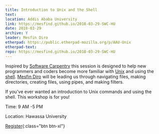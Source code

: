 ```yaml
---
title: Introduction to Unix and the Shell 
text: 
location: Addis Ababa University
link: https://mesfind.github.io/2018-03-29-SWC-HU
date: 2018-03-29
archive: Y  
leader: Mesfin Diro
etherpad: https://public.etherpad-mozilla.org/p/AAU-Unix
etherpad-text: 
repo: https://mesfind.github.io/2018-03-29-SWC-HU
---
```


Inspired by [Software Carpentry](http://swcarpentry.github.io/shell-novice/) this session is designed to help new programmers and coders become more familiar with [Unix](https://en.wikipedia.org/wiki/Unix) and using the [shell](https://en.wikipedia.org/wiki/Shell_%28computing%29). [Mesfin Diro](https://github.com/mesfind) will be leading us through navigating files, making directories, creating files, using pipes, and making filters.

If you've ever wanted an introduction to Unix commands and using the shell. This workshop is for you! 

Time: 9 AM -5 PM

Location: Hawassa University

[Register](https://goo.gl/forms/Nf97reXlisqg7mOW2){:class="btn btn-xl"} 
